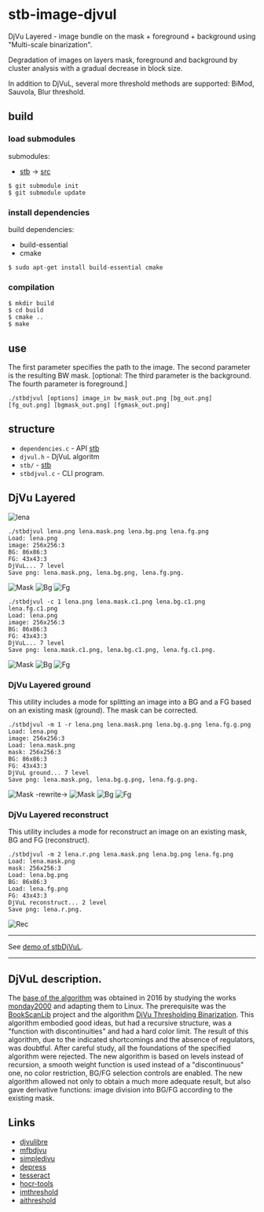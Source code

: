 # stb-image-djvul

DjVu Layered - image bundle on the mask + foreground + background using "Multi-scale binarization".

Degradation of images on layers mask, foreground and background by cluster analysis with a gradual decrease in block size.

In addition to DjVuL, several more threshold methods are supported: BiMod, Sauvola, Blur threshold.

## build

### load submodules

submodules:

- [stb](https://github.com/nothings/stb.git) -> [src](src)

```shell
$ git submodule init
$ git submodule update
```

### install dependencies

build dependencies:

- build-essential
- cmake

```shell
$ sudo apt-get install build-essential cmake
```

### compilation
```shell
$ mkdir build
$ cd build
$ cmake ..
$ make
```
## use

The first parameter specifies the path to the image. The second parameter is the resulting BW mask. [optional: The third parameter is the background. The fourth parameter is foreground.]

```shell
./stbdjvul [options] image_in bw_mask_out.png [bg_out.png] [fg_out.png] [bgmask_out.png] [fgmask_out.png]
```

## structure

- `dependencies.c` - API [stb](https://github.com/nothings/stb.git)
- `djvul.h` - DjVuL algoritm
- `stb/` - [stb](https://github.com/nothings/stb.git)
- `stbdjvul.c` - CLI program.

## DjVu Layered

![lena](images/lena.png)  

```shell
./stbdjvul lena.png lena.mask.png lena.bg.png lena.fg.png
Load: lena.png
image: 256x256:3
BG: 86x86:3
FG: 43x43:3
DjVuL... 7 level
Save png: lena.mask.png, lena.bg.png, lena.fg.png.
```

![Mask](images/lena.mask.png) ![Bg](images/lena.bg.png) ![Fg](images/lena.fg.png)

```shell
./stbdjvul -c 1 lena.png lena.mask.c1.png lena.bg.c1.png lena.fg.c1.png 
Load: lena.png
image: 256x256:3
BG: 86x86:3
FG: 43x43:3
DjVuL... 7 level
Save png: lena.mask.c1.png, lena.bg.c1.png, lena.fg.c1.png.
```

![Mask](images/lena.mask.c1.png) ![Bg](images/lena.bg.c1.png) ![Fg](images/lena.fg.c1.png)

### DjVu Layered ground

This utility includes a mode for splitting an image into a BG and a FG based on an existing mask (ground). The mask can be corrected.

```shell
./stbdjvul -m 1 -r lena.png lena.mask.png lena.bg.g.png lena.fg.g.png 
Load: lena.png
image: 256x256:3
Load: lena.mask.png
mask: 256x256:3
BG: 86x86:3
FG: 43x43:3
DjVuL ground... 7 level
Save png: lena.mask.png, lena.bg.g.png, lena.fg.g.png.
```

![Mask](images/lena.mask.png) -rewrite-> ![Mask](images/lena.mask.g.png) ![Bg](images/lena.bg.g.png) ![Fg](images/lena.fg.g.png)

### DjVu Layered reconstruct

This utility includes a mode for reconstruct an image on an existing mask, BG and FG (reconstruct).

```shell
./stbdjvul -m 2 lena.r.png lena.mask.png lena.bg.png lena.fg.png 
Load: lena.mask.png
mask: 256x256:3
Load: lena.bg.png
BG: 86x86:3
Load: lena.fg.png
FG: 43x43:3
DjVuL reconstruct... 2 level
Save png: lena.r.png.
```

![Rec](images/lena.r.png)

---

See [demo of stbDjVuL](https://github.com/ImageProcessing-ElectronicPublications/stb-image-djvul-demo).

---

## DjVuL description.

The [base of the algorithm](https://sourceforge.net/p/imthreshold/wiki/DjVuL/?version=3) was obtained in 2016 by studying the works [monday2000](http://djvu-soft.narod.ru/) and adapting them to Linux.
The prerequisite was the [BookScanLib](http://djvu-soft.narod.ru/bookscanlib/) project  and the algorithm [DjVu Thresholding Binarization](http://djvu-soft.narod.ru/bookscanlib/034.htm).
This algorithm embodied good ideas, but had a recursive structure, was a "function with discontinuities" and had a hard color limit.
The result of this algorithm, due to the indicated shortcomings and the absence of regulators, was doubtful.
After careful study, all the foundations of the specified algorithm were rejected.
The new algorithm is based on levels instead of recursion, a smooth weight function is used instead of a "discontinuous" one, no color restriction, BG/FG selection controls are enabled.
The new algorithm allowed not only to obtain a much more adequate result, but also gave derivative functions: image division into BG/FG according to the existing mask.

## Links

* [djvulibre](http://djvu.sourceforge.net/)
* [mfbdjvu](https://github.com/ImageProcessing-ElectronicPublications/mfbdjvu)
* [simpledjvu](https://github.com/mihaild/simpledjvu)
* [depress](https://github.com/plzombie/depress)
* [tesseract](https://github.com/tesseract-ocr/tesseract)
* [hocr-tools](https://github.com/ocropus/hocr-tools)
* [imthreshold](https://github.com/ImageProcessing-ElectronicPublications/imthreshold)
* [aithreshold](https://github.com/ImageProcessing-ElectronicPublications/aithreshold)
